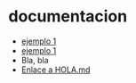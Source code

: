 # documentacion

- [ejemplo 1](/ejemplo1.md)
- [ejemplo 1](ejemplo1.md)
- Bla, bla
- [Enlace a HOLA.md](HOLA)

